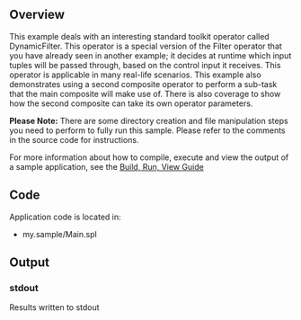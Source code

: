 ## Overview
This example deals with an interesting standard toolkit operator called DynamicFilter. This operator is a special version of the Filter operator that you have already seen in another example; it decides at runtime which input tuples will be passed through, based on the control input it receives. This operator is applicable in many real-life scenarios.
This example also demonstrates using a second composite operator to perform a sub-task that the main composite will make use of. There is also coverage to show how the second composite can take its own operator parameters.

**Please Note:** There are some directory creation and  file manipulation steps you need to perform to fully run this sample. Please refer to the comments in the source code for instructions.

For more information about how to compile, execute and view the output of a sample application, see the [Build, Run, View Guide](../../BuildRunView.md)

## Code
Application code is located in:
* my.sample/Main.spl

## Output

### stdout
Results written to stdout
